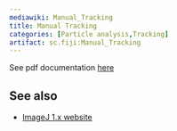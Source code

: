 ```yaml
---
mediawiki: Manual_Tracking
title: Manual Tracking
categories: [Particle analysis,Tracking]
artifact: sc.fiji:Manual_Tracking
---
```


 

See pdf documentation [here](/ij/plugins/track/Manual%20Tracking%20plugin.pdf)

## See also

-   [ImageJ 1.x website](/ij/plugins/track/track.html)

  
